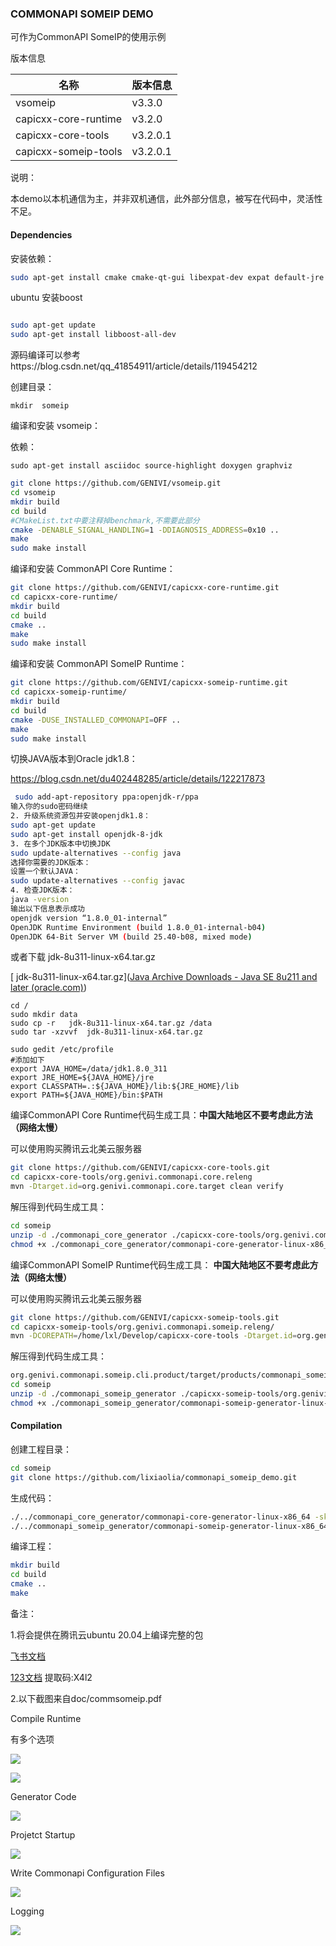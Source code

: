 ### COMMONAPI SOMEIP DEMO

可作为CommonAPI SomeIP的使用示例

版本信息

| 名称                 | 版本信息 |
| -------------------- | -------- |
| vsomeip              | v3.3.0   |
| capicxx-core-runtime | v3.2.0   |
| capicxx-core-tools   | v3.2.0.1 |
| capicxx-someip-tools | v3.2.0.1 |

说明：

本demo以本机通信为主，并非双机通信，此外部分信息，被写在代码中，灵活性不足。

#### Dependencies

安装依赖：

```bash
sudo apt-get install cmake cmake-qt-gui libexpat-dev expat default-jre
```

ubuntu 安装boost

```bash

sudo apt-get update
sudo apt-get install libboost-all-dev
```

源码编译可以参考https://blog.csdn.net/qq_41854911/article/details/119454212

创建目录：

```Shell
mkdir  someip
```

编译和安装 vsomeip：

依赖：

`sudo apt-get install asciidoc source-highlight doxygen graphviz`

```bash
git clone https://github.com/GENIVI/vsomeip.git
cd vsomeip
mkdir build
cd build
#CMakeList.txt中要注释掉benchmark,不需要此部分
cmake -DENABLE_SIGNAL_HANDLING=1 -DDIAGNOSIS_ADDRESS=0x10 ..
make
sudo make install
```

编译和安装 CommonAPI Core Runtime：

```bash
git clone https://github.com/GENIVI/capicxx-core-runtime.git
cd capicxx-core-runtime/
mkdir build
cd build
cmake ..
make
sudo make install
```

编译和安装 CommonAPI SomeIP Runtime：

```bash
git clone https://github.com/GENIVI/capicxx-someip-runtime.git
cd capicxx-someip-runtime/
mkdir build
cd build
cmake -DUSE_INSTALLED_COMMONAPI=OFF ..
make
sudo make install
```

切换JAVA版本到Oracle jdk1.8：

https://blog.csdn.net/du402448285/article/details/122217873

```bash
 sudo add-apt-repository ppa:openjdk-r/ppa
输入你的sudo密码继续
2. 升级系统资源包并安装openjdk1.8：
sudo apt-get update
sudo apt-get install openjdk-8-jdk
3. 在多个JDK版本中切换JDK
sudo update-alternatives --config java
选择你需要的JDK版本：
设置一个默认JAVA：
sudo update-alternatives --config javac
4. 检查JDK版本：
java -version
输出以下信息表示成功
openjdk version “1.8.0_01-internal”
OpenJDK Runtime Environment (build 1.8.0_01-internal-b04)
OpenJDK 64-Bit Server VM (build 25.40-b08, mixed mode)

```

或者下载 jdk-8u311-linux-x64.tar.gz

[ jdk-8u311-linux-x64.tar.gz]([Java Archive Downloads - Java SE 8u211 and later (oracle.com)](https://www.oracle.com/java/technologies/javase/javase8u211-later-archive-downloads.html))

```shell
cd / 
sudo mkdir data
sudo cp -r   jdk-8u311-linux-x64.tar.gz /data
sudo tar -xzvvf  jdk-8u311-linux-x64.tar.gz

sudo gedit /etc/profile
#添加如下
export JAVA_HOME=/data/jdk1.8.0_311 
export JRE_HOME=${JAVA_HOME}/jre
export CLASSPATH=.:${JAVA_HOME}/lib:${JRE_HOME}/lib
export PATH=${JAVA_HOME}/bin:$PATH
```



编译CommonAPI Core Runtime代码生成工具：**中国大陆地区不要考虑此方法（网络太慢）**

可以使用购买腾讯云北美云服务器

```bash
git clone https://github.com/GENIVI/capicxx-core-tools.git
cd capicxx-core-tools/org.genivi.commonapi.core.releng
mvn -Dtarget.id=org.genivi.commonapi.core.target clean verify
```

解压得到代码生成工具：

```bash
cd someip
unzip -d ./commonapi_core_generator ./capicxx-core-tools/org.genivi.commonapi.core.cli.product/target/products/commonapi_core_generator.zip
chmod +x ./commonapi_core_generator/commonapi-core-generator-linux-x86_64
```

编译CommonAPI SomeIP Runtime代码生成工具： **中国大陆地区不要考虑此方法（网络太慢）**

可以使用购买腾讯云北美云服务器

```bash
git clone https://github.com/GENIVI/capicxx-someip-tools.git
cd capicxx-someip-tools/org.genivi.commonapi.someip.releng/
mvn -DCOREPATH=/home/lxl/Develop/capicxx-core-tools -Dtarget.id=org.genivi.commonapi.someip.target clean verify
```

解压得到代码生成工具：

```bash
org.genivi.commonapi.someip.cli.product/target/products/commonapi_someip_generator.zip
cd someip
unzip -d ./commonapi_someip_generator ./capicxx-someip-tools/org.genivi.commonapi.someip.cli.product/target/products/commonapi_someip_generator.zip
chmod +x ./commonapi_someip_generator/commonapi-someip-generator-linux-x86_64
```

#### Compilation

创建工程目录：

```bash
cd someip
git clone https://github.com/lixiaolia/commonapi_someip_demo.git
```

生成代码：

```bash
./../commonapi_core_generator/commonapi-core-generator-linux-x86_64 -sk ./fidl/HelloWorld.fidl
./../commonapi_someip_generator/commonapi-someip-generator-linux-x86_64 ./fidl/HelloWorld.fdepl
```

编译工程：

```bash
mkdir build
cd build
cmake ..
make
```

备注：

1.将会提供在腾讯云ubuntu 20.04上编译完整的包

[飞书文档](https://t3z3v2fg00.feishu.cn/docx/VeJMdVEeFotPMax7u5xctbKlnhg?from=from_copylink)

[123文档](https://www.123pan.com/s/WnbtVv-Kk0I.html)  提取码:X4l2

2.以下截图来自doc/commsomeip.pdf

Compile Runtime

有多个选项

![](https://github.com/blackbattery/commonapi_someip_demo/raw/main/doc/compile_runtime_01.png)

![](https://github.com/blackbattery/commonapi_someip_demo/raw/main/doc/complie_runtime_02.png)

Generator Code

![](https://github.com/blackbattery/commonapi_someip_demo/raw/main/doc/generator_code.png)

Projetct Startup

![](https://github.com/blackbattery/commonapi_someip_demo/raw/main/doc/project_startup_01.png)

Write Commonapi Configuration Files

![](https://github.com/blackbattery/commonapi_someip_demo/raw/main/doc/write_commonapi_configuration_files.png)

Logging

![](https://github.com/blackbattery/commonapi_someip_demo/raw/main/doc/logging_01.png)
